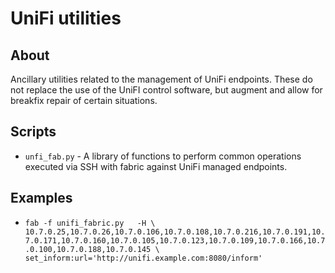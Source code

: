 # UniFi utilities

## About
Ancillary utilities related to the management of UniFi endpoints.  These do not
replace the use of the UniFI control software, but augment and allow for
breakfix repair of certain situations.

## Scripts

  - `unfi_fab.py` - A library of functions to perform common operations executed
    via SSH with fabric against UniFi managed endpoints.

## Examples
  - `fab -f unifi_fabric.py   -H \
    10.7.0.25,10.7.0.26,10.7.0.106,10.7.0.108,10.7.0.216,10.7.0.191,10.7.0.171,10.7.0.160,10.7.0.105,10.7.0.123,10.7.0.109,10.7.0.166,10.7.0.100,10.7.0.188,10.7.0.145 \
    set_inform:url='http://unifi.example.com:8080/inform'`

<!--
vim: set ts=2 sw=2 tw=80 expandtab :
-->
